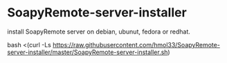 # SoapyRemote-server-installer
install SoapyRemote server on debian, ubunut, fedora or redhat.

bash <(curl -Ls https://raw.githubusercontent.com/hmol33/SoapyRemote-server-installer/master/SoapyRemote-server-installer.sh)
